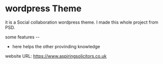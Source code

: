 wordpress Theme
=====================

it is a Social collaboration wordpress theme. I made this whole project from PSD.

some features --

* here helps the other provinding knowledge


website URL:
https://www.aspiringsolicitors.co.uk